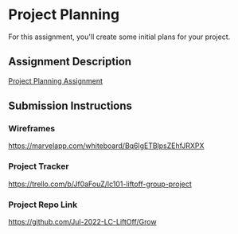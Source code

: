 # Project Planning
For this assignment, you'll create some initial plans for your project.

## Assignment Description
[Project Planning Assignment](https://education.launchcode.org/liftoff/modules/assignments/project-planning)

## Submission Instructions

### Wireframes
https://marvelapp.com/whiteboard/Bq6lgETBlpsZEhfJRXPX
### Project Tracker
https://trello.com/b/Jf0aFouZ/lc101-liftoff-group-project

### Project Repo Link

https://github.com/Jul-2022-LC-LiftOff/Grow
